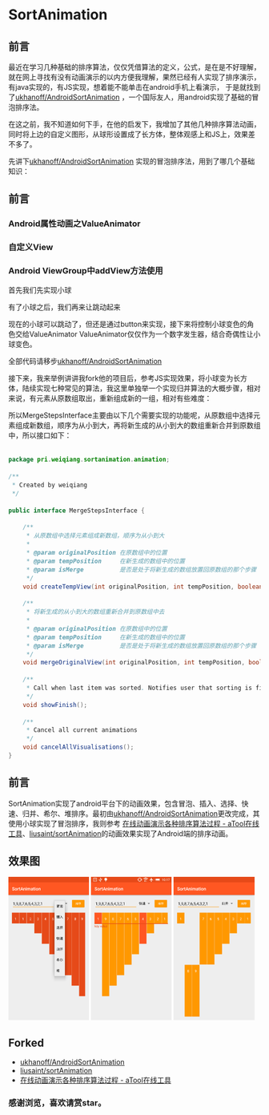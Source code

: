 # SortAnimation
## 前言
最近在学习几种基础的排序算法，仅仅凭借算法的定义，公式，是在是不好理解，就在网上寻找有没有动画演示的以内方便我理解，果然已经有人实现了排序演示，有java实现的，有JS实现，想着能不能单击在android手机上看演示，
于是就找到了[ukhanoff/AndroidSortAnimation](https://github.com/ukhanoff/AndroidSortAnimation)
，一个国际友人，用android实现了基础的冒泡排序法。

在这之前，我不知道如何下手，在他的启发下，我增加了其他几种排序算法动画，同时将上边的自定义图形，从球形设置成了长方体，整体观感上和JS上，效果差不多了。

先讲下[ukhanoff/AndroidSortAnimation](https://github.com/ukhanoff/AndroidSortAnimation)
实现的冒泡排序法，用到了哪几个基础知识：


## 前言
### Android属性动画之ValueAnimator
### 自定义View
### Android ViewGroup中addView方法使用

首先我们先实现小球

有了小球之后，我们再来让跳动起来

现在的小球可以跳动了，但还是通过button来实现，接下来将控制小球变色的角色交给ValueAnimator
ValueAnimator仅仅作为一个数字发生器，结合奇偶性让小球变色。


全部代码请移步[ukhanoff/AndroidSortAnimation](https://github.com/ukhanoff/AndroidSortAnimation)

接下来，我来举例讲讲我fork他的项目后，参考JS实现效果，将小球变为长方体，陆续实现七种常见的算法，我这里单独举一个实现归并算法的大概步骤，相对来说，有元素从原数组取出，重新组成新的一组，相对有些难度：

所以MergeStepsInterface主要由以下几个需要实现的功能呢，从原数组中选择元素组成新数组，顺序为从小到大，再将新生成的从小到大的数组重新合并到原数组中，所以接口如下：

```java

package pri.weiqiang.sortanimation.animation;

/**
 * Created by weiqiang
 */

public interface MergeStepsInterface {

    /**
     * 从原数组中选择元素组成新数组，顺序为从小到大
     *
     * @param originalPosition 在原数组中的位置
     * @param tempPosition     在新生成的数组中的位置
     * @param isMerge          是否是处于将新生成的数组放置回原数组的那个步骤
     */
    void createTempView(int originalPosition, int tempPosition, boolean isMerge);

    /**
     * 将新生成的从小到大的数组重新合并到原数组中去
     *
     * @param originalPosition 在原数组中的位置
     * @param tempPosition     在新生成的数组中的位置
     * @param isMerge          是否是处于将新生成的数组放置回原数组的那个步骤
     */
    void mergeOriginalView(int originalPosition, int tempPosition, boolean isMerge);

    /**
     * Call when last item was sorted. Notifies user that sorting is finished.
     */
    void showFinish();

    /**
     * Cancel all current animations
     */
    void cancelAllVisualisations();
}

```



## 前言
SortAnimation实现了android平台下的动画效果，包含冒泡、插入、选择、快速、归并、希尔、堆排序。最初由[ukhanoff/AndroidSortAnimation](https://github.com/ukhanoff/AndroidSortAnimation)更改完成，其使用小球实现了冒泡排序，我则参考
[在线动画演示各种排序算法过程 - aTool在线工具](http://www.atool.org/sort.php)、[liusaint/sortAnimation](https://github.com/liusaint/sortAnimation)的动画效果实现了Android端的排序动画。

## 效果图

<img src="screenshot/screenshot_0.png" width="32%"> <img src="screenshot/screenshot_1.png" width="32%"> <img src="screenshot/screenshot_2.png" width="32%">

## Forked

- [ukhanoff/AndroidSortAnimation](https://github.com/ukhanoff/AndroidSortAnimation)
- [liusaint/sortAnimation](https://github.com/liusaint/sortAnimation)
- [在线动画演示各种排序算法过程 - aTool在线工具](http://www.atool.org/sort.php)


### 感谢浏览，喜欢请赏star。